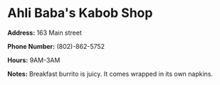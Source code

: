 # Ahli Baba's Kabob Shop

**Address:** 163 Main street

**Phone Number:** (802)-862-5752

**Hours:** 9AM-3AM

**Notes:** Breakfast burrito is juicy. It comes wrapped in its own napkins.
